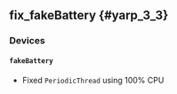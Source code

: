 fix_fakeBattery {#yarp_3_3}
---------------

### Devices

#### `fakeBattery`

* Fixed `PeriodicThread` using 100% CPU
